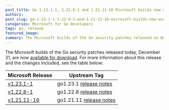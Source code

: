 ```yaml
---
post_title: Go 1.23.1-1, 1.22.8-1 and 1.21.11-16 Microsoft builds now available.
author1: 
post_slug: go-1-23-1-1-1-22-8-1-and-1-21-11-16-microsoft-builds-now-available
categories: Microsoft for Go Developers
tags: go, release
featured_image:
summary: The Microsoft builds of the Go security patches released on December 31 are now available for download.
---
```


The Microsoft builds of the Go security patches released today, December 31, are now [available for download](https://github.com/microsoft/go#binary-distribution). For more information about this release and the changes included, see the table below:

| Microsoft Release | Upstream Tag |
|-------------------|--------------|
| [v1.23.1-1](https://github.com/microsoft/go/releases/tag/v1.23.1-1) | go1.23.1 [release notes](https://go.dev/doc/devel/release#go1.23.1) |
| [v1.22.8-1](https://github.com/microsoft/go/releases/tag/v1.22.8-1) | go1.22.8 [release notes](https://go.dev/doc/devel/release#go1.22.8) |
| [v1.21.11-16](https://github.com/microsoft/go/releases/tag/v1.21.11-16) | go1.21.11 [release notes](https://go.dev/doc/devel/release#go1.21.11) |
